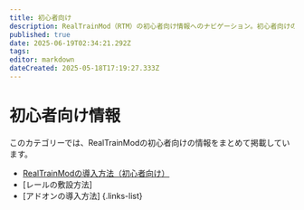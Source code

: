 ```yaml
---
title: 初心者向け
description: RealTrainMod（RTM）の初心者向け情報へのナビゲーション。初心者向けの情報がまるわかり！
published: true
date: 2025-06-19T02:34:21.292Z
tags: 
editor: markdown
dateCreated: 2025-05-18T17:19:27.333Z
---
```


# 初心者向け情報

このカテゴリーでは、RealTrainModの初心者向けの情報をまとめて掲載しています。

- [RealTrainModの導入方法（初心者向け）](/ja/getting-started/installing.md)
- [レールの敷設方法]
- [アドオンの導入方法]
{.links-list}